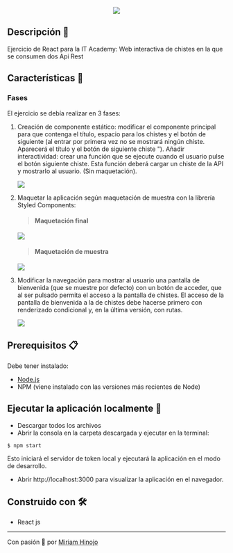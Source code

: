 <p align="center"><img src= "https://stilografica.es/clubComedia.jpg"><br>
</p>

## Descripción   📖

Ejercicio de React para la IT Academy: Web interactiva de chistes en la que se consumen dos Api Rest

## Características 📝 

### Fases

El ejercicio se debía realizar en 3 fases:

1. Creación de componente estático: modificar el componente principal para que contenga el título, espacio para los chistes y el botón de siguiente (al entrar por primera vez no se mostrará ningún chiste. Aparecerá el título y el botón de siguiente chiste "). Añadir interactividad: crear una función que se ejecute cuando el usuario pulse el botón siguiente chiste. Esta función deberá cargar un chiste de la API y mostrarlo al usuario. (Sin maquetación).

    <img src= "https://stilografica.es/chistesReact1.png">

2. Maquetar la aplicación según maquetación de muestra con la librería Styled Components:

    > #### Maquetación final

      <img src= "https://stilografica.es/maquetacionChistes"><br>
      

    > #### Maquetación de muestra

      <img src= "https://stilografica.es/maquetacionMuestra.png">

3. Modificar la navegación para mostrar al usuario una pantalla de bienvenida (que se muestre por defecto) con un botón de acceder, que al ser pulsado permita el acceso a la pantalla de chistes. El acceso de la pantalla de bienvenida a la de chistes debe hacerse primero con renderizado condicional y, en la última versión, con rutas.

    <img src= "https://stilografica.es/BienvenidaChistes.png">



## Prerequisitos 📋

Debe tener instalado:

* [Node.js](https://nodejs.org/en/download/)
* NPM (viene instalado con las versiones más recientes de Node)

## Ejecutar la aplicación localmente 🔧
* Descargar todos los archivos
* Abrir la consola en la carpeta descargada y ejecutar en la terminal:

```
$ npm start
```
  Esto iniciará el servidor de token local y ejecutará la aplicación en el modo de desarrollo.  
* Abrir http://localhost:3000 para visualizar la aplicación en el navegador.

## Construido con 🛠️

* React js

---

Con pasión 🚀 por [Miriam Hinojo](https://github.com/stilografica/)




